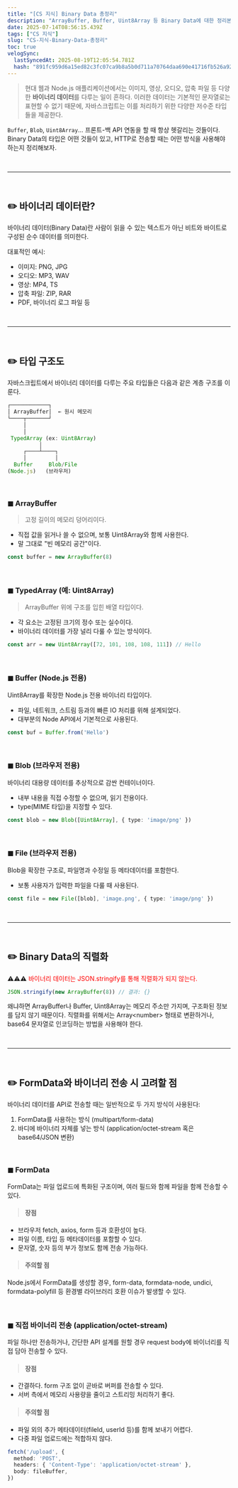 ```yaml
---
title: "[CS 지식] Binary Data 총정리"
description: "ArrayBuffer, Buffer, Uint8Array 등 Binary Data에 대한 정리본"
date: 2025-07-14T08:56:15.439Z
tags: ["CS 지식"]
slug: "CS-지식-Binary-Data-총정리"
toc: true
velogSync:
  lastSyncedAt: 2025-08-19T12:05:54.781Z
  hash: "891fc959d6a15ed82c3fc07ca9b8a5b0d711a70764daa690e41716fb526a929b"
---
```


>현대 웹과 Node.js 애플리케이션에서는 이미지, 영상, 오디오, 압축 파일 등 다양한 **바이너리 데이터**를 다루는 일이 흔하다. 이러한 데이터는 기본적인 문자열로는 표현할 수 없기 때문에, 자바스크립트는 이를 처리하기 위한 다양한 저수준 타입들을 제공한다.

`Buffer`, `Blob`, `Uint8Array`...
프론트-백 API 연동을 할 때 항상 헷갈리는 것들이다.
Binary Data의 타입은 어떤 것들이 있고, HTTP로 전송할 때는 어떤 방식을 사용해야하는지 정리해보자.


<br>

---

<br>

## ✏️ 바이너리 데이터란?

바이너리 데이터(Binary Data)란 사람이 읽을 수 있는 텍스트가 아닌 비트와 바이트로 구성된 순수 데이터를 의미한다.

대표적인 예시:

- 이미지: PNG, JPG
- 오디오: MP3, WAV
- 영상: MP4, TS
- 압축 파일: ZIP, RAR
- PDF, 바이너리 로그 파일 등

<br>

---

<br>


## ✏️ 타입 구조도
자바스크립트에서 바이너리 데이터를 다루는 주요 타입들은 다음과 같은 계층 구조를 이룬다.

```ts
┌────────────┐
│ ArrayBuffer│  ← 원시 메모리
└────┬───────┘
     │     
     │                   		
 TypedArray (ex: Uint8Array)   
          │
     ┌────┴────┐
     │         │
  Buffer     Blob/File
(Node.js)   (브라우저)
```

<br>

### ◼︎ ArrayBuffer
> 고정 길이의 메모리 덩어리이다.

- 직접 값을 읽거나 쓸 수 없으며, 보통 Uint8Array와 함께 사용한다.
- 말 그대로 "빈 메모리 공간"이다.

```ts
const buffer = new ArrayBuffer(8)
```

<br>

### ◼︎ TypedArray (예: Uint8Array)
>ArrayBuffer 위에 구조를 입힌 배열 타입이다.

- 각 요소는 고정된 크기의 정수 또는 실수이다.
- 바이너리 데이터를 가장 널리 다룰 수 있는 방식이다.

```ts
const arr = new Uint8Array([72, 101, 108, 108, 111]) // Hello
```


<br>

### ◼︎ Buffer (Node.js 전용)
Uint8Array를 확장한 Node.js 전용 바이너리 타입이다.

- 파일, 네트워크, 스트림 등과의 빠른 IO 처리를 위해 설계되었다.
- 대부분의 Node API에서 기본적으로 사용된다.

```ts
const buf = Buffer.from('Hello')
```

<br>


### ◼︎ Blob (브라우저 전용)
바이너리 대용량 데이터를 추상적으로 감싼 컨테이너이다.

- 내부 내용을 직접 수정할 수 없으며, 읽기 전용이다.
- type(MIME 타입)을 지정할 수 있다.

```ts
const blob = new Blob([Uint8Array], { type: 'image/png' })
```

<br>

### ◼︎ File (브라우저 전용)
Blob을 확장한 구조로, 파일명과 수정일 등 메타데이터를 포함한다.

- 보통 사용자가 입력한 파일을 다룰 때 사용된다.

```ts
const file = new File([blob], 'image.png', { type: 'image/png' })
```

<br>

---

<br>


## ✏️ Binary Data의 직렬화

⚠️⚠️⚠️ <span style="color:red">바이너리 데이터는 JSON.stringify를 통해 직렬화가 되지 않는다.</span>

```ts
JSON.stringify(new ArrayBuffer(8)) // 결과: {}
```

왜냐하면 ArrayBuffer나 Buffer, Uint8Array는 메모리 주소만 가지며, 구조화된 정보를 담지 않기 때문이다.
직렬화를 위해서는 Array<number\> 형태로 변환하거나, base64 문자열로 인코딩하는 방법을 사용해야 한다.

<br>

---

<br>


## ✏️ FormData와 바이너리 전송 시 고려할 점
바이너리 데이터를 API로 전송할 때는 일반적으로 두 가지 방식이 사용된다:

1. FormData를 사용하는 방식 (multipart/form-data)
2. 바디에 바이너리 자체를 넣는 방식 (application/octet-stream 혹은 base64/JSON 변환)


<br>

### ◼︎ FormData
FormData는 파일 업로드에 특화된 구조이며, 여러 필드와 함께 파일을 함께 전송할 수 있다.

>#### 장점
- 브라우저 fetch, axios, form 등과 호환성이 높다.
- 파일 이름, 타입 등 메타데이터를 포함할 수 있다.
- 문자열, 숫자 등의 부가 정보도 함께 전송 가능하다.

>#### 주의할 점
Node.js에서 FormData를 생성할 경우, form-data, formdata-node, undici, formdata-polyfill 등 환경별 라이브러리 호환 이슈가 발생할 수 있다.

<br>

### ◼︎ 직접 바이너리 전송 (application/octet-stream)
파일 하나만 전송하거나, 간단한 API 설계를 원할 경우 request body에 바이너리를 직접 담아 전송할 수 있다.

>#### 장점
- 간결하다. form 구조 없이 곧바로 버퍼를 전송할 수 있다.
- 서버 측에서 메모리 사용량을 줄이고 스트리밍 처리하기 좋다.

>#### 주의할 점
- 파일 외의 추가 메타데이터(fileId, userId 등)를 함께 보내기 어렵다.
- 다중 파일 업로드에는 적합하지 않다.

```ts
fetch('/upload', {
  method: 'POST',
  headers: { 'Content-Type': 'application/octet-stream' },
  body: fileBuffer,
})
```

